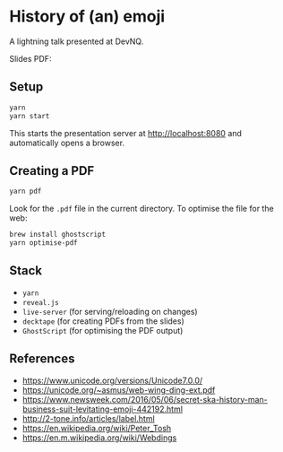 # History of (an) emoji

A lightning talk presented at DevNQ.

Slides PDF:

## Setup

```bash
yarn
yarn start
```

This starts the presentation server at <http://localhost:8080> and
automatically opens a browser.

## Creating a PDF

```bash
yarn pdf
```

Look for the `.pdf` file in the current directory.  To optimise the file for the web:

```bash
brew install ghostscript
yarn optimise-pdf
```

## Stack

* `yarn`
* `reveal.js`
* `live-server` (for serving/reloading on changes)
* `decktape` (for creating PDFs from the slides)
* `GhostScript` (for optimising the PDF output)

## References

* https://www.unicode.org/versions/Unicode7.0.0/
* https://unicode.org/~asmus/web-wing-ding-ext.pdf
* https://www.newsweek.com/2016/05/06/secret-ska-history-man-business-suit-levitating-emoji-442192.html
* http://2-tone.info/articles/label.html
* https://en.wikipedia.org/wiki/Peter_Tosh
* https://en.m.wikipedia.org/wiki/Webdings
